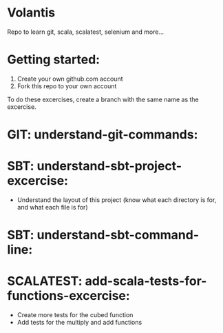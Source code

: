 # Volantis

Repo to learn git, scala, scalatest, selenium and more...

# Getting started:

1. Create your own github.com account
2. Fork this repo to your own account

To do these excercises, create a branch with the same name as the excercise.

# GIT: understand-git-commands:

# SBT: understand-sbt-project-excercise:

- Understand the layout of this project (know what each directory is for, and what each file is for)

# SBT: understand-sbt-command-line:

# SCALATEST: add-scala-tests-for-functions-excercise:

- Create more tests for the cubed function
- Add tests for the multiply and add functions
